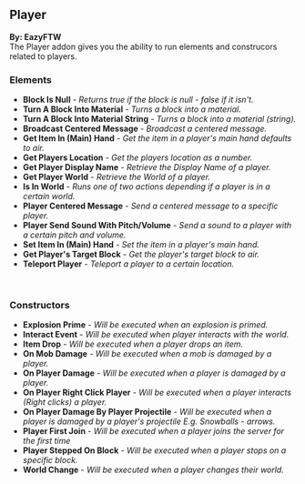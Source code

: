 ## Player
**By: EazyFTW**<br>
The Player addon gives you the ability to run elements and construcors related to players.
<br>

### Elements
* **Block Is Null** - *Returns true if the block is null - false if it isn't.*
* **Turn A Block Into Material** - *Turns a block into a material.*
* **Turn A Block Into Material String** - *Turns a block into a material (string).*
* **Broadcast Centered Message** - *Broadcast a centered message.*
* **Get Item In (Main) Hand** - *Get the item in a player's main hand defaults to air.*
* **Get Players Location** - *Get the players location as a number.*
* **Get Player Display Name** - *Retrieve the Display Name of a player.*
* **Get Player World** - *Retrieve the World of a player.*
* **Is In World** - *Runs one of two actions depending if a player is in a certain world.*
* **Player Centered Message** - *Send a centered message to a specific player.*
* **Player Send Sound With Pitch/Volume** - *Send a sound to a player with a certain pitch and volume.*
* **Set Item In (Main) Hand** - *Set the item in a player's main hand.*
* **Get Player's Target Block** - *Get the player's target block to air.*
* **Teleport Player** - *Teleport a player to a certain location.*
<br>

### Constructors
* **Explosion Prime** - *Will be executed when an explosion is primed.*
* **Interact Event** - *Will be executed when player interacts with the world.*
* **Item Drop** - *Will be executed when a player drops an item.*
* **On Mob Damage** - *Will be executed when a mob is damaged by a player.*
* **On Player Damage** - *Will be executed when a player is damaged by a player.*
* **On Player Right Click Player** - *Will be executed when a player interacts (Right clicks) a player.*
* **On Player Damage By Player Projectile** - *Will be executed when a player is damaged by a player's projectile E.g. Snowballs - arrows.*
* **Player First Join** - *Will be executed when a player joins the server for the first time*
* **Player Stepped On Block** - *Will be executed when a player stops on a specific block.*
* **World Change** - *Will be executed when a player changes their world.*
